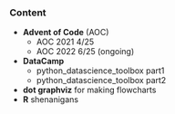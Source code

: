 ### Content
- **Advent of Code** (AOC)
  - AOC 2021 4/25 
  - AOC 2022 6/25 (ongoing)
- **DataCamp**
  - python_datascience_toolbox part1
  - python_datascience_toolbox part2
- **dot graphviz** for making flowcharts 
- **R** shenanigans 

